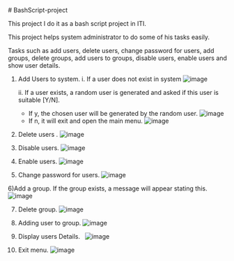 ﻿\# BashScript-project

This project I do it as a bash script project in ITI.

This project helps system administrator to do some of his tasks easily.

Tasks such as add users, delete users, change password for users, add groups, delete groups, add users to groups, disable users, enable users and show user details.

1) Add Users to system.
	i. If a user does not exist in system
	![image](https://user-images.githubusercontent.com/58080293/231444117-13d57974-3308-463a-8a15-41dfe35d2871.png)  

	ii. If a user exists, a random user is generated and asked if this user is suitable [Y/N].
   	* If y, the chosen user will be generated by the random user.
	![image](https://user-images.githubusercontent.com/58080293/231444847-85e37431-b085-4948-93fb-b604658b0722.png)
	* If n, it will exit and open the main menu.
![image](https://user-images.githubusercontent.com/58080293/231444779-9a251ee7-e4ca-4e35-a7ce-e2023132d52f.png)

2) Delete users .
	![image](https://user-images.githubusercontent.com/58080293/231445685-5f770cff-e7d4-4a14-ac11-21501192a34a.png)

3) Disable users.
	![image](https://user-images.githubusercontent.com/58080293/231445791-bd1b7bdb-15f8-4ef3-8f4a-b8fcccb81f8b.png)

4) Enable users.
	![image](https://user-images.githubusercontent.com/58080293/231445977-ef35fb5c-8766-499c-a258-bd4f55f2cc1b.png)

5) Change password for users.
	![image](https://user-images.githubusercontent.com/58080293/231446622-87618072-ddcd-46fc-9025-40446da38075.png)

6)Add a group. If the group exists, a message will appear stating this.
![image](https://user-images.githubusercontent.com/58080293/231446828-3f98df6c-042d-4495-b319-07fca4a8c5dc.png)

7) Delete group.
![image](https://user-images.githubusercontent.com/58080293/231446973-dd802508-292b-4d3e-9361-fc90a81632df.png)

8) Adding user to group.
![image](https://user-images.githubusercontent.com/58080293/231447104-d36a5c1e-0706-4b8c-8224-6287b1be6fed.png)

9) Display users Details.
` `![image](https://user-images.githubusercontent.com/58080293/231447283-bc156b5f-efb9-4e3a-b6d9-8892ef4a81aa.png)

10) Exit menu.
![image](https://user-images.githubusercontent.com/58080293/231447391-eb5b7215-53a4-4b3d-807c-73577d71f354.png)
